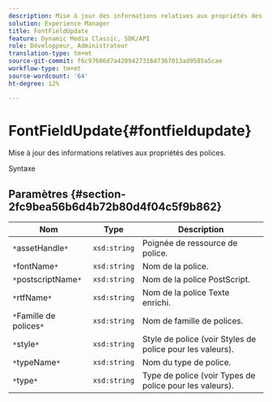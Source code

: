 ```yaml
---
description: Mise à jour des informations relatives aux propriétés des polices.
solution: Experience Manager
title: FontFieldUpdate
feature: Dynamic Media Classic, SDK/API
role: Développeur, Administrateur
translation-type: tm+mt
source-git-commit: f6c97606d7a4209427316d7367013ad9585a5cae
workflow-type: tm+mt
source-wordcount: '64'
ht-degree: 12%

---
```



# FontFieldUpdate{#fontfieldupdate}

Mise à jour des informations relatives aux propriétés des polices.

Syntaxe

## Paramètres {#section-2fc9bea56b6d4b72b80d4f04c5f9b862}

| Nom | Type | Description |
|---|---|---|
| `*`assetHandle`*` | `xsd:string` | Poignée de ressource de police. |
| `*`fontName`*` | `xsd:string` | Nom de la police. |
| `*`postscriptName`*` | `xsd:string` | Nom de la police PostScript. |
| `*`rtfName`*` | `xsd:string` | Nom de la police Texte enrichi. |
| `*`Famille de polices`*` | `xsd:string` | Nom de famille de polices. |
| `*`style`*` | `xsd:string` | Style de police (voir Styles de police pour les valeurs). |
| `*`typeName`*` | `xsd:string` | Nom du type de police. |
| `*`type`*` | `xsd:string` | Type de police (voir Types de police pour les valeurs). |

